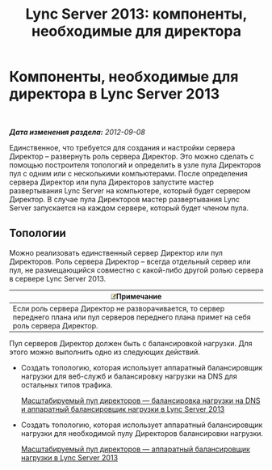 ﻿---
title: 'Lync Server 2013: компоненты, необходимые для директора'
TOCTitle: Компоненты, необходимые для директора
ms:assetid: 15c7c8d4-b93f-4386-b2d1-d76dab8f801e
ms:mtpsurl: https://technet.microsoft.com/ru-ru/library/Gg398228(v=OCS.15)
ms:contentKeyID: 49309050
ms.date: 05/19/2016
mtps_version: v=OCS.15
ms.translationtype: HT
---

# Компоненты, необходимые для директора в Lync Server 2013

 

_**Дата изменения раздела:** 2012-09-08_

Единственное, что требуется для создания и настройки сервера Директор – развернуть роль сервера Директор. Это можно сделать с помощью построителя топологий и определить в узле пула Директоров пул с одним или с несколькими компьютерами. После определения сервера Директор или пула Директоров запустите мастер развертывания Lync Server на компьютере, который будет сервером Директор. В случае пула Директоров мастер развертывания Lync Server запускается на каждом сервере, который будет членом пула.

## Топологии

Можно реализовать единственный сервер Директор или пул Директоров. Роль сервера Директор – всегда отдельный сервер или пул, не размещающийся совместно с какой-либо другой ролью сервера в сервере Lync Server 2013.

<table>
<thead>
<tr class="header">
<th><img src="images/Gg398412.note(OCS.15).gif" title="note" alt="note" />Примечание</th>
</tr>
</thead>
<tbody>
<tr class="odd">
<td>Если роль сервера Директор не разворачивается, то сервер переднего плана или пул серверов переднего плана примет на себя роль сервера Директор.</td>
</tr>
</tbody>
</table>


Пул серверов Директор должен быть с балансировкой нагрузки. Для этого можно выполнить одно из следующих действий.

  - Создать топологию, которая использует аппаратный балансировщик нагрузки для веб-служб и балансировку нагрузки на DNS для остальных типов трафика.
    
    [Масштабируемый пул директоров — балансировка нагрузки на DNS и аппаратный балансировщик нагрузки в Lync Server 2013](lync-server-2013-scaled-director-pool-dns-load-balancing-and-hardware-load-balancer.md)

  - Создать топологию, которая использует аппаратный балансировщик нагрузки для необходимой пулу Директоров балансировки нагрузки.
    
    [Масштабируемый пул директоров — аппаратный балансировщик нагрузки в Lync Server 2013](lync-server-2013-scaled-director-pool-hardware-load-balancer.md)

